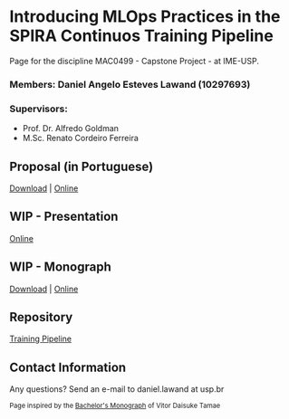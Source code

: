 #  Introducing MLOps Practices in the SPIRA Continuos Training Pipeline

Page for the discipline MAC0499 - Capstone Project - at IME-USP.

### **Members:** Daniel Angelo Esteves Lawand (10297693)

### **Supervisors:**
  - Prof. Dr. Alfredo Goldman
  - M.Sc. Renato Cordeiro Ferreira

<!-- ### **Summary:**

Respiratory insufficiency is a symptom caused by the inadequate gas exchange performed by the respiratory system. [SPIRA](https://spira.ime.usp.br/coleta/) is a research project created during the COVID-19 pandemic to detect respiratory insufficiency via speech recognition based on Machine Learning models. The project is currently preparing to train a new generation of models that will be validated in hospitals with the help of medical personnel. Due to the demand for validation, one of the steps of this preparation phase is to build a new system that applies these models.
This monograph describes the planning, implementation and deployment of an intelligent distributed inference system that allows medical personnel to perform a respiratory insufficiency pre-diagnosis using the models created by SPIRA. The research shows the advantages in responsiveness and resilience obtained by adopting a reactive microservices architecture. Moreover, it emphasizes the importance of MLOps in modern Machine Learning Engineering through the lessons learned from the preliminary system. The impacts on quality obtained by following these principles are highlighted with the implementation of a pipeline and a registry to automate the deploy of new models in the final version of the inference system.  -->

## Proposal (in Portuguese)

[Download](./docs/proposal.pdf) | [Online](https://github.com/danlawand/MAC0499/blob/main/docs/proposal.pdf)

## WIP - Presentation

[Online](https://docs.google.com/presentation/d/1YwmEnBYANt809Q-RLivfO-HputAdU7U2H2g3XSCWky0/edit?usp=sharing)

<!-- ## Poster

[Download](./poster.pdf)

## Published Article

[Download](./cbsoft.pdf)

## Subjective Part

[Download](./subjective_part.pdf)
-->
## WIP - Monograph

[Download](./docs/monograph.pdf) | [Online](https://github.com/danlawand/MAC0499/blob/main/docs/monograph.pdf)

## Repository

<!--| Description |
| --- |-->
[Training Pipeline](https://github.com/spirabr/SPIRA-training)


## Contact Information

Any questions? Send an e-mail to daniel.lawand at usp.br


<sub>Page inspired by the [Bachelor's Monograph](https://daitamae.github.io/MAC0499/) of Vitor Daisuke Tamae</sub>
